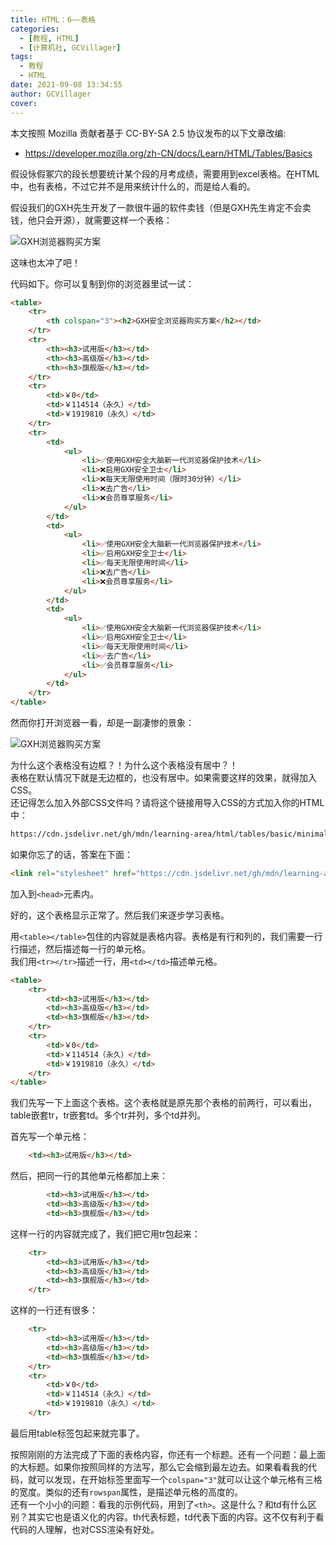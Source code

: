 ```yaml
---
title: HTML：6——表格
categories:
  - [教程, HTML]
  - [计算机社, GCVillager]
tags:
  - 教程
  - HTML
date: 2021-09-08 13:34:55
author: GCVillager
cover:
---
```


本文按照 Mozilla 贡献者基于 CC-BY-SA 2.5 协议发布的以下文章改编:

- <https://developer.mozilla.org/zh-CN/docs/Learn/HTML/Tables/Basics>

假设怺假冢穴的段长想要统计某个段的月考成绩，需要用到excel表格。在HTML中，也有表格，不过它并不是用来统计什么的，而是给人看的。

假设我们的GXH先生开发了一款很牛逼的软件卖钱（但是GXH先生肯定不会卖钱，他只会开源），就需要这样一个表格：

![GXH浏览器购买方案](./6_table-gxh-software.png)

这味也太冲了吧！

代码如下。你可以复制到你的浏览器里试一试：

```HTML
<table>
    <tr>
        <th colspan="3"><h2>GXH安全浏览器购买方案</h2></td>
    </tr>
    <tr>
        <th><h3>试用版</h3></td>
        <th><h3>高级版</h3></td>
        <th><h3>旗舰版</h3></td>
    </tr>
    <tr>
        <td>￥0</td>
        <td>￥114514（永久）</td>
        <td>￥1919810（永久）</td>
    </tr>
    <tr>
        <td>
            <ul>
                <li>✅使用GXH安全大脑新一代浏览器保护技术</li>
                <li>❌启用GXH安全卫士</li>
                <li>❌每天无限使用时间（限时30分钟）</li>
                <li>❌去广告</li>
                <li>❌会员尊享服务</li>
            </ul>
        </td>
        <td>
            <ul>
                <li>✅使用GXH安全大脑新一代浏览器保护技术</li>
                <li>✅启用GXH安全卫士</li>
                <li>✅每天无限使用时间</li>
                <li>❌去广告</li>
                <li>❌会员尊享服务</li>
            </ul>
        </td>
        <td>
            <ul>
                <li>✅使用GXH安全大脑新一代浏览器保护技术</li>
                <li>✅启用GXH安全卫士</li>
                <li>✅每天无限使用时间</li>
                <li>✅去广告</li>
                <li>✅会员尊享服务</li>
            </ul>
        </td>
    </tr>
</table>
```

然而你打开浏览器一看，却是一副凄惨的景象：

![GXH浏览器购买方案](./6_table-without-css.png)

为什么这个表格没有边框？！为什么这个表格没有居中？！  
表格在默认情况下就是无边框的，也没有居中。如果需要这样的效果，就得加入CSS。  
还记得怎么加入外部CSS文件吗？请将这个链接用导入CSS的方式加入你的HTML中：

```md
https://cdn.jsdelivr.net/gh/mdn/learning-area/html/tables/basic/minimal-table.css
```

如果你忘了的话，答案在下面：  

```HTML
<link rel="stylesheet" href="https://cdn.jsdelivr.net/gh/mdn/learning-area/html/tables/basic/minimal-table.css">
```

加入到`<head>`元素内。

好的，这个表格显示正常了。然后我们来逐步学习表格。  

用`<table></table>`包住的内容就是表格内容。表格是有行和列的，我们需要一行行描述，然后描述每一行的单元格。  
我们用`<tr></tr>`描述一行，用`<td></td>`描述单元格。  

```HTML
<table>
    <tr>
        <td><h3>试用版</h3></td>
        <td><h3>高级版</h3></td>
        <td><h3>旗舰版</h3></td>
    </tr>
    <tr>
        <td>￥0</td>
        <td>￥114514（永久）</td>
        <td>￥1919810（永久）</td>
    </tr>
</table>
```

我们先写一下上面这个表格。这个表格就是原先那个表格的前两行，可以看出，table嵌套tr，tr嵌套td。多个tr并列，多个td并列。

首先写一个单元格：

```HTML
    <td><h3>试用版</h3></td>
```

然后，把同一行的其他单元格都加上来：

```HTML
        <td><h3>试用版</h3></td>
        <td><h3>高级版</h3></td>
        <td><h3>旗舰版</h3></td>
```

这样一行的内容就完成了，我们把它用tr包起来：

```HTML
    <tr>
        <td><h3>试用版</h3></td>
        <td><h3>高级版</h3></td>
        <td><h3>旗舰版</h3></td>
    </tr>
```

这样的一行还有很多：

```HTML
    <tr>
        <td><h3>试用版</h3></td>
        <td><h3>高级版</h3></td>
        <td><h3>旗舰版</h3></td>
    </tr>
    <tr>
        <td>￥0</td>
        <td>￥114514（永久）</td>
        <td>￥1919810（永久）</td>
    </tr>
```

最后用table标签包起来就完事了。  

按照刚刚的方法完成了下面的表格内容，你还有一个标题。还有一个问题：最上面的大标题。如果你按照同样的方法写，那么它会缩到最左边去。如果看看我的代码，就可以发现，在开始标签里面写一个`colspan="3"`就可以让这个单元格有三格的宽度。类似的还有`rowspan`属性，是描述单元格的高度的。  
还有一个小小的问题：看我的示例代码，用到了`<th>`。这是什么？和td有什么区别？其实它也是语义化的内容。th代表标题，td代表下面的内容。这不仅有利于看代码的人理解，也对CSS渲染有好处。  

